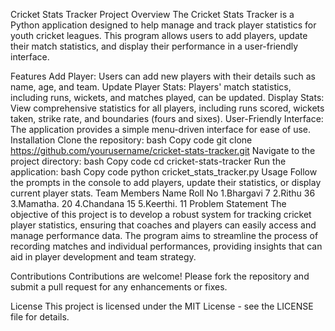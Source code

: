 Cricket Stats Tracker
Project Overview
The Cricket Stats Tracker is a Python application designed to help manage and track player statistics for youth cricket leagues. This program allows users to add players, update their match statistics, and display their performance in a user-friendly interface.

Features
Add Player: Users can add new players with their details such as name, age, and team.
Update Player Stats: Players' match statistics, including runs, wickets, and matches played, can be updated.
Display Stats: View comprehensive statistics for all players, including runs scored, wickets taken, strike rate, and boundaries (fours and sixes).
User-Friendly Interface: The application provides a simple menu-driven interface for ease of use.
Installation
Clone the repository:
bash
Copy code
git clone https://github.com/yourusername/cricket-stats-tracker.git
Navigate to the project directory:
bash
Copy code
cd cricket-stats-tracker
Run the application:
bash
Copy code
python cricket_stats_tracker.py
Usage
Follow the prompts in the console to add players, update their statistics, or display current player stats.
Team Members
Name	   Roll No
1.Bhargavi	  7
2.Rithu	      36
3.Mamatha.   	20
4.Chandana	  15
5.Keerthi.   	11
Problem Statement
The objective of this project is to develop a robust system for tracking cricket player statistics, ensuring that coaches and players can easily access and manage performance data. The program aims to streamline the process of recording matches and individual performances, providing insights that can aid in player development and team strategy.

Contributions
Contributions are welcome! Please fork the repository and submit a pull request for any enhancements or fixes.

License
This project is licensed under the MIT License - see the LICENSE file for details.
